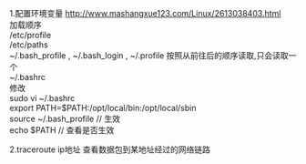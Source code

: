 1.配置环境变量
http://www.mashangxue123.com/Linux/2613038403.html  
加载顺序  
/etc/profile  
/etc/paths  
~/.bash_profile , ~/.bash_login , ~/.profile 按照从前往后的顺序读取,只会读取一个  
~/.bashrc  
修改   
sudo vi ~/.bashrc  
export PATH=$PATH:/opt/local/bin:/opt/local/sbin  
source ~/.bash_profile // 生效  
echo $PATH // 查看是否生效  


2.traceroute ip地址
查看数据包到某地址经过的网络链路  
